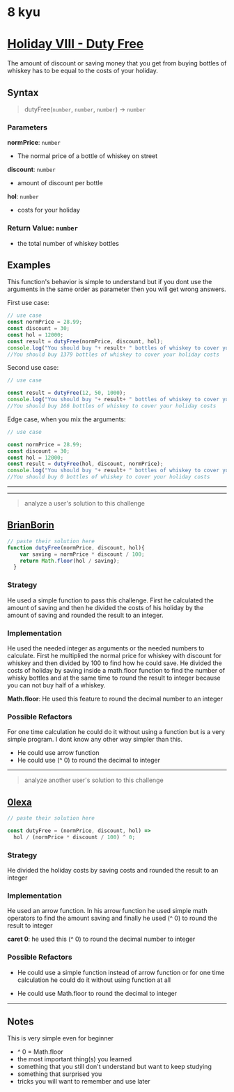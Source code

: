 # 8 kyu

# [Holiday VIII - Duty Free](https://www.codewars.com/kata/57e92e91b63b6cbac20001e5)

The amount of discount or saving money that you get from buying bottles of whiskey has to be equal to the costs of your holiday.

## Syntax

> dutyFree(`number`, `number`, `number`) -> `number`

### Parameters

**normPrice**: `number`

- The normal price of a bottle of whiskey on street

**discount**: `number`

- amount of discount per bottle

**hol**: `number`

- costs for your holiday

### Return Value: `number`

- the total number of whiskey bottles 

## Examples

This function's behavior is simple to understand but if you dont use the arguments in the same order as parameter then you will get wrong answers.

First use case:

```js
// use case
const normPrice = 28.99;
const discount = 30;
const hol = 12000;
const result = dutyFree(normPrice, discount, hol);
console.log("You should buy "+ result+ " bottles of whiskey to cover your holiday costs");
//You should buy 1379 bottles of whiskey to cover your holiday costs

```

Second use case:

```js
// use case

const result = dutyFree(12, 50, 1000);
console.log("You should buy "+ result+ " bottles of whiskey to cover your holiday costs");
//You should buy 166 bottles of whiskey to cover your holiday costs

```

Edge case, when you mix the arguments:

```js
// use case

const normPrice = 28.99;
const discount = 30;
const hol = 12000;
const result = dutyFree(hol, discount, normPrice);
console.log("You should buy "+ result+ " bottles of whiskey to cover your holiday costs");
//You should buy 0 bottles of whiskey to cover your holiday costs

```

---
---

> analyze a user's solution to this challenge

## [BrianBorin](https://www.codewars.com/users/BrianBorin)

```js
// paste their solution here
function dutyFree(normPrice, discount, hol){
    var saving = normPrice * discount / 100;
    return Math.floor(hol / saving);
  }

```

### Strategy

He used a simple function to pass this challenge. First he calculated the amount of saving and then he divided the costs of his holiday by the amount of saving and rounded the result to an integer.


### Implementation

He used the needed integer as arguments or the needed numbers to calculate. First he multiplied the normal price for whiskey with discount for whiskey and then divided by 100 to find how he could save. He divided the costs of holiday by saving inside a math.floor function to find the number of whisky bottles and at the same time to round the result to integer because you can not buy half of a whiskey.

**Math.floor**: He used this feature to round the decimal number to an integer

### Possible Refactors

For one time calculation he could do it without using a function but is a very simple program. I dont know any other way simpler than this.

- He could use arrow function
- He could use (^ 0) to round the decimal to integer 

---

> analyze another user's solution to this challenge

## [0lexa](https://www.codewars.com/users/0lexa)

```js
// paste their solution here

const dutyFree = (normPrice, discount, hol) =>
  hol / (normPrice * discount / 100) ^ 0;

```

### Strategy

He divided the holiday costs by saving costs and rounded the result to an integer

### Implementation

He used an arrow function. In his arrow function he used simple math operators to find the amount saving and finally he used (^ 0) to round the result to integer

**caret 0**: he used this (^ 0) to round the decimal number to integer

### Possible Refactors

- He could use a simple function instead of arrow function or for one time calculation he could do it without using function at all

- He could use Math.floor to round the decimal to integer

---

## Notes

This is very simple even for beginner

- ^ 0 = Math.floor
- the most important thing(s) you learned
- something that you still don't understand but want to keep studying
- something that surprised you
- tricks you will want to remember and use later
